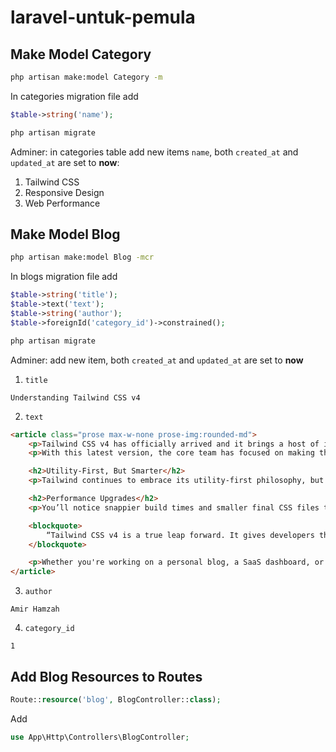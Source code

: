 # laravel-untuk-pemula

## Make Model Category
```bash
php artisan make:model Category -m
```
In categories migration file add
```php
$table->string('name');
```
```bash
php artisan migrate
```
Adminer: in categories table add new items `name`, both `created_at` and `updated_at` are set to **now**:
1. Tailwind CSS
2. Responsive Design
3. Web Performance

## Make Model Blog
```bash
php artisan make:model Blog -mcr
```
In blogs migration file add
```php
$table->string('title');
$table->text('text');
$table->string('author');
$table->foreignId('category_id')->constrained();
```

```bash
php artisan migrate
```

Adminer: add new item, both `created_at` and `updated_at` are set to **now**
1. `title`
```
Understanding Tailwind CSS v4
```
2. `text`
```html
<article class="prose max-w-none prose-img:rounded-md">
    <p>Tailwind CSS v4 has officially arrived and it brings a host of improvements that promise faster development, cleaner utilities, and a more customizable design experience.</p>
    <p>With this latest version, the core team has focused on making the developer experience even smoother. One of the most noticeable changes is the removal of legacy browser support, allowing for more modern CSS features and a smaller core library.</p>

    <h2>Utility-First, But Smarter</h2>
    <p>Tailwind continues to embrace its utility-first philosophy, but with smarter defaults and improved flexibility. Utilities are now more consistent and easier to compose, thanks to enhanced configuration support and plugin capabilities.</p>

    <h2>Performance Upgrades</h2>
    <p>You’ll notice snappier build times and smaller final CSS files thanks to optimizations in how Tailwind processes your HTML and class usage. The Just-In-Time (JIT) engine, introduced in v3, is now the default and even more refined in v4.</p>

    <blockquote>
        “Tailwind CSS v4 is a true leap forward. It gives developers the power to build beautiful UIs without writing custom CSS.” — A Frontend Developer
    </blockquote>

    <p>Whether you're working on a personal blog, a SaaS dashboard, or an eCommerce platform, Tailwind v4 will make your workflow cleaner and faster. Try it out today!</p>
</article>
```
3. `author`
```
Amir Hamzah
```
4. `category_id`
```
1
```

## Add Blog Resources to Routes
```php
Route::resource('blog', BlogController::class);
```
Add
```php
use App\Http\Controllers\BlogController;
```

